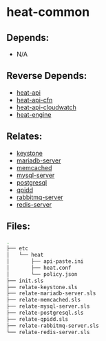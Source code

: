 # heat-common

## Depends:

  -  N/A

## Reverse Depends:

  -  [heat-api](/salt/heat-api)
  -  [heat-api-cfn](/salt/heat-api-cfn)
  -  [heat-api-cloudwatch](/salt/heat-api-cloudwatch)
  -  [heat-engine](/salt/heat-engine)

## Relates:

  -  [keystone](/salt/keystone)
  -  [mariadb-server](/salt/mariadb-server)
  -  [memcached](/salt/memcached)
  -  [mysql-server](/salt/mysql-server)
  -  [postgresql](/salt/postgresql)
  -  [qpidd](/salt/qpidd)
  -  [rabbitmq-server](/salt/rabbitmq-server)
  -  [redis-server](/salt/redis-server)

## Files:

```bash
.
├── etc
│   └── heat
│       ├── api-paste.ini
│       ├── heat.conf
│       └── policy.json
├── init.sls
├── relate-keystone.sls
├── relate-mariadb-server.sls
├── relate-memcached.sls
├── relate-mysql-server.sls
├── relate-postgresql.sls
├── relate-qpidd.sls
├── relate-rabbitmq-server.sls
└── relate-redis-server.sls
```
